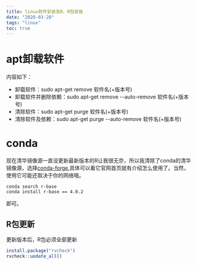 ```yaml
---
title: linux软件安装及R、R包安装
date: "2020-03-28"
tags: "linux"
toc: true
---
```

# apt卸载软件
内容如下：
- 卸载软件：sudo apt-get remove 软件名(+版本号)
- 卸载软件并删除依赖：sudo apt-get remove --auto-remove 软件名(+版本号)
- 清除软件：sudo apt-get purge 软件名(+版本号)
- 清除软件及依赖：sudo apt-get purge --auto-remove 软件名(+版本号)

# conda

现在清华镜像源一直没更新最新版本的R让我很无奈，所以我清除了conda的清华镜像源，选择[conda-forge](https://conda-forge.org/),具体可以看它官网首页就有介绍怎么使用了。当然，使用它可能还取决于你的网络哦。

```shell
conda search r-base
conda install r-base == 4.0.2
```

即可。

## R包更新

更新版本后，R包必须全部更新

```R
install.package("rvcheck")
rvcheck::uodate_all()
```

